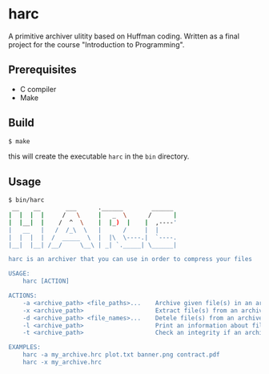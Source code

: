 # harc

A primitive archiver ulitity based on Huffman coding.
Written as a final project for the course "Introduction to Programming".

## Prerequisites

- C compiler
- Make

## Build

```bash
$ make
```

this will create the executable `harc` in the `bin` directory.

## Usage

```bash
$ bin/harc
 __    __       ___      .______        ______
|  |  |  |     /   \     |   _  \      /      |
|  |__|  |    /  ^  \    |  |_)  |    |  ,----'
|   __   |   /  /_\  \   |      /     |  |
|  |  |  |  /  _____  \  |  |\  \----.|  `----.
|__|  |__| /__/     \__\ | _| `._____| \______|

harc is an archiver that you can use in order to compress your files

USAGE:
    harc [ACTION]

ACTIONS:
    -a <archive_path> <file_paths>...    Archive given file(s) in an archive and saves it with given path.
    -x <archive_path>                    Extract file(s) from an archive.
    -d <archive_path> <file_names>...    Detele file(s) from an archive
    -l <archive_path>                    Print an information about file(s) in an archive
    -t <archive_path>                    Check an integrity if an archive

EXAMPLES:
    harc -a my_archive.hrc plot.txt banner.png contract.pdf
    harc -x my_archive.hrc

```
